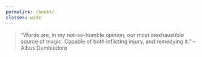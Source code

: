 ```yaml
---
permalink: /books/
classes: wide
---
```

> “Words are, in my not-so-humble opinion, our most inexhaustible source of magic. Capable of both inflicting injury, and remedying it.” – Albus Dumbledore
